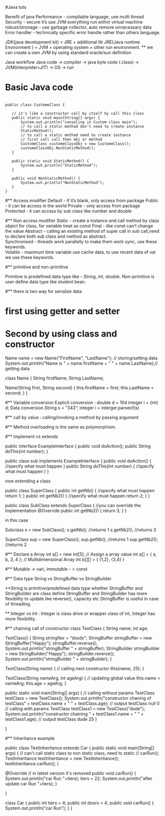 #Java tuts

Benefit of java
Performance - compilable language, use multi thread
Security - secure it’s use JVM everything run within virtual machine
robust/stronage - use garbage collector, auto remove unnecessary data
Error handler - technically specific error handle rather than others language.  

JDK(java development kit) = JRE + additional lib
JRE(Java runtime Environment ) = JVM + operating system + other run environment.
** we can create a own JVM by using standard oracle/sun definition

Java workflow
Java code -> compiler -> java byte code (.class) -> JVM(interpreter+JIT) -> OS -> run

# Basic Java code

```

public class CustomeClass {

   // it's like a constructor call by itself by call this class
   public static void main(String[] args) {
       System.out.println("consoling in Custom class main");
       // to call a static method don't need to create instance
       StaticMethod();
       // to call a static method need to create instance
       // first call call then obj or method
       CustomeClass customeClassObj = new CustomeClass();
       customeClassObj.NonStaticMethod();
   }

   public static void StaticMethod() {
       System.out.println("StaticMethod");
   }

   public void NonStaticMethod() {
       System.out.println("NonStaticMethod");
   }
}

``` 
#** Access modifier 
Default - if it’s blank, only access from package
Public - it can be access in the world
Private - only access from package
Protected - it can access by sub class like number and double

#** Non access modifier
Static - create a instance and call method by class object for class, for variable treat as const
Final - like const can’t change the value
Abstract - calling an existing method of super call in sub call,need to declare both sub class and method as abstract.   
Synchronised - threads work parallelly to make them work sync, use these keywords.   
Volatile - maximum time variable use cache data, to use recent data of var we use these keywords.

#** primitive and non-primitive

Primitive is predefined data type like - String, int, double.
Non-primitive is user define data type like student bean.

#** there is two way for serialize data

# first using getter and setter
# Second by using class and constructor

Name name = new Name("FirstName", "LastName"); // storing/setting data
System.out.println("Name is " + name.firstName + " " + name.LastName);// getting data

class Name {
   String firstName;
   String LastName;

   Name(String first, String second) {
       this.firstName = first;
       this.LastName = second;
   }
}


#** Variable conversion
Explicit conversion :
double d = 10d
integer i = (int) d;
Data conversion
String s = ”343”;
integer i = interger.parseof(s)

#** call by value : calling/invoking a method by passing argument 

#** Method overloading is the same as polymorphism. 

#** implement vs extends

public interface ExampleInterface { 
public void doAction(); 
public String doThis(int number); 
} 

public class sub implements ExampleInterface { 
public void doAction() { 
//specify what must happen 
} 
public String doThis(int number) {
 //specify what must happen } 
}

now extending a class
 
public class SuperClass { 
public int getNb() { 
//specify what must happen return 1; 
} 
public int getNb2() { 
//specify what must happen return 2; 
} } 

public class SubClass extends SuperClass { 
//you can override the implementation 
@Override 
public int getNb2() { 
return 3; 
} }

in this case
 
Subclass s = new SubClass(); 
s.getNb(); //returns 1 
s.getNb2(); //returns 3 

SuperClass sup = new SuperClass(); 
sup.getNb(); //returns 1 
sup.getNb2(); //returns 2

#** Declare a Array
int a[] = new int[5];
// Assign a array value
int a[] = { a, b, 3, 4 }; 
// Multidimensional Array
int b[][] = {
{1,2},
{3,4}
}

#** Mutable -> vari, immutable - > const


#** Data type String vs StringBuffer vs StringBuilder

**String is primitive/predefined data type whether StringBuffer and StringBuilder are class define
StringBuffer and StringBuilder has more flexibility to update like reverse(), capacity etc
StringBuffer is useful in case of threading.

** Integer vs int :
Integer is class drive or wrapper class of int, Integer has more flexibility.  
 
#** chaining call of constructor
class TestClass {
   String name;
   int age;

   TestClass() {
       String stringNor = "dssds";
       StringBuffer stringBuffer = new StringBuffer("Happy");
       stringBuffer.reverse();
       System.out.println("stringBuffer " + stringBuffer);
       StringBuilder stringBuilder = new StringBuilder("Happy");
       stringBuilder.reverse();
       System.out.println("stringBuilder " + stringBuilder);
   }

   TestClass(String name) {
// calling next constructor 
       this(name, 25);
   }

   TestClass(String nameArg, int ageArg) {
// updating global value
       this.name = nameArg;
       this.age = ageArg;
   }

   public static void main(String[] args) {
// calling without params
       TestClass testClass = new TestClass();
       System.out.println("constructor chaning of testClass" + testClass.name + " " + testClass.age); // output testClass null 0
// calling with params
       TestClass testClass1 = new TestClass("dude");
       System.out.println("constructor chaining " + testClass1.name + " " + testClass1.age);
// output testClass dude 25
   }

}

#** Inheritance example

public class TestInheritance extends Car {
   public static void main(String[] args) {
       // can't call static class to non static class, need to static
       // carRun();
       TestInheritance testInheritance = new TestInheritance();
       testInheritance.carRun();
   }

   @Override // in latest version it's removed
   public void carRun() {
       System.out.println("car Run "+tiers);
       tiers = 22;
       System.out.println("after update car Run "+tiers);
   }


}

class Car {
   public int tiers = 4;
   public int doors = 4;
   public void carRun() {
       System.out.println("car Run");
   }
}


